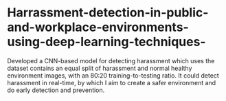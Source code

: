 # Harrassment-detection-in-public-and-workplace-environments-using-deep-learning-techniques-
Developed a CNN-based model for detecting harassment which uses the dataset contains an equal  split of harassment and normal healthy environment  images, with an 80:20 training-to-testing ratio. It could detect harassment in real-time, by which I  aim to create a safer environment and do early  detection and prevention.
